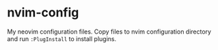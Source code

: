 # nvim-config

My neovim configuration files. Copy files to nvim configuration directory and
run `:PlugInstall` to install plugins.
